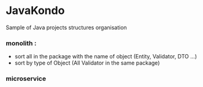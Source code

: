 # JavaKondo
Sample of Java projects structures organisation

### monolith :
- sort all in the package with the name of object (Entity, Validator, DTO ...)
- sort by type of Object (All Validator in the same package)

### microservice
